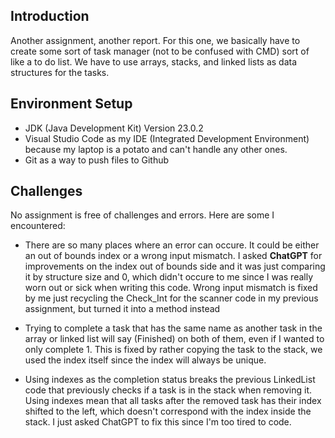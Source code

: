 ## Introduction

Another assignment, another report. For this one, we basically have to create some sort of task manager (not to be confused with CMD) sort of like a to do list. We have to use arrays, stacks, and linked lists as data structures for the tasks.

## Environment Setup

- JDK (Java Development Kit) Version 23.0.2 
- Visual Studio Code as my IDE (Integrated Development Environment) because my laptop is a potato and can't handle any other ones.
- Git as a way to push files to Github

## Challenges

No assignment is free of challenges and errors. Here are some I encountered:

- There are so many places where an error can occure. It could be either an out of bounds index or a wrong input mismatch. I asked **ChatGPT** for improvements on the index out of bounds side and it was just comparing it by structure size and 0, which didn't occure to me since I was really worn out or sick when writing this code. Wrong input mismatch is fixed by me just recycling the Check_Int for the scanner code in my previous assignment, but turned it into a method instead

- Trying to complete a task that has the same name as another task in the array or linked list will say (Finished) on both of them, even if I wanted to only complete 1. This is fixed by rather copying the task to the stack, we used the index itself since the index will always be unique.

- Using indexes as the completion status breaks the previous LinkedList code that previously checks if a task is in the stack when removing it. Using indexes mean that all tasks after the removed task has their index shifted to the left, which doesn't correspond with the index inside the stack. I just asked ChatGPT to fix this since I'm too tired to code.
